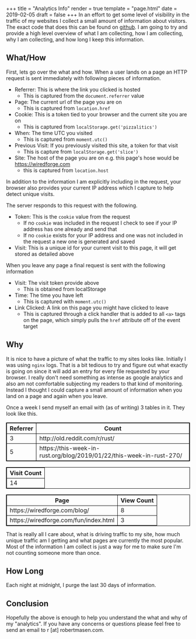 +++
title = "Analytics Info"
render = true
template = "page.html"
date = 2019-02-05
draft = false
+++
In an effort to get some level of visibility in the traffic of my websites I collect a small amount of information about visitors. The exact code that does this can be found on [github](https://github.com/freemasen/analytics). I am going to try and provide a high level overview of what I am collecting, how I am collecting, why I am collecting, and how long I keep this information.

## What/How
First, lets go over the what and how. When a user lands on a page an HTTP request is sent immediately with following pieces of information.

- Referrer: This is where the link you clicked is hosted
  - This is captured from the `document.referrer` value
- Page: The current url of the page you are on
  - This is captured from `location.href`
- Cookie: This is a token tied to your browser and the current site you are on
  - This is captured from `localStorage.get('pizzalitics')`
- When: The time UTC you visited
  - This is captured from `moment.utc()`
- Previous Visit: If you previously visited this site, a token for that visit
  - This is capture from `localStorage.get('slice')`
- Site: The host of the page you are on e.g. this page's hose would be https://wiredforge.com
  - this is captured from `location.host`

In addition to the information I am explicitly including in the request, your browser also provides your current IP address which I capture to help detect unique visits.

The server responds to this request with the following.
- Token: This is the `cookie` value from the request
  - If no `cookie` was included in the request I check to see if your IP address has one already and send that
  - If no `cookie` exists for your IP address and one was not included in the request a new one is generated and saved
- Visit: This is a unique id for your current visit to this page, it will get stored as detailed above

When you leave any page a final request is sent with the following information
- Visit: The visit token provide above
  - This is obtained from localStorage
- Time: The time you have left
  - This is captured with `moment.utc()`
- Link Clicked: A link on this page you might have clicked to leave
  - This is captured through a click handler that is added to all `<a>` tags on the page, which simply pulls the `href` attribute off of the event target

## Why
It is nice to have a picture of what the traffic to my sites looks like. Initially I was using `nginx` logs. 
That is a bit tedious to try and figure out what exactly is going on since it will add an entry for every file requested by your browser. 
I really don't need something as intense as google analytics and also am not comfortable subjecting my readers to that kind of monitoring. Instead I thought I could capture a small amount of information when you land on a page and again when you leave. 

Once a week I send myself an email with (as of writing) 3 tables in it. They look like this.

<table style="border:1px solid black;border-collapse: collapse;margin-bottom: 10px;">
    <thead>
        <tr>
            <th style="border:1px solid black;font-weight:bold;">Referrer</th>
            <th style="border:1px solid black;font-weight:bold;">Count</th>
        </tr>
        <tr>
            <td style="border:1px solid black;">3</td>
            <td style="border:1px solid black;">http://old.reddit.com/r/rust/</td>
        </tr>
        <tr>
            <td style="border:1px solid black;">5</td>
            <td style="border:1px solid black;">https://this-week-in-rust.org/blog/2019/01/22/this-week-in-rust-270/</td>
        </tr>
    </thead>
    <tbody></tbody>
</table>
<table style="border:1px solid black;border-collapse: collapse;margin-bottom: 10px;">
    <thead>
        <tr>
            <th style="border:1px solid black;font-weight:bold;">Visit Count</th>
        </tr>
    </thead>
    <tbody>
        <tr>
            <td style="border:1px solid black;">14</td>
        </tr>
    </tbody>
</table>
<table style="border:1px solid black;border-collapse: collapse;margin-bottom: 10px;">
    <thead>
        <tr>
            <th style="border:1px solid black;font-weight:bold;">Page</th>
            <th style="border:1px solid black;font-weight:bold;">View Count</th>
        </tr>
    </thead>
    <tbody>
        <tr>
            <td style="border:1px solid black;">https://wiredforge.com/blog/</td>
            <td style="border:1px solid black;">8</td>
        </tr>
        <tr>
            <td style="border:1px solid black;">https://wiredforge.com/fun/index.html</td>
            <td style="border:1px solid black;">3</td>
        </tr>
    </tbody>
</table>

That is really all I care about, what is driving traffic to my site, how much unique traffic am I getting and what pages are currently the most popular. Most of the information I am collect is just a way for me to make sure I'm not counting someone more than once. 

## How Long
Each night at midnight, I purge the last 30 days of information. 

## Conclusion
Hopefully the above is enough to help you understand the what and why of my "analytics". If you have any concerns or questions please feel free to send an email to r \[at\] robertmasen.com.